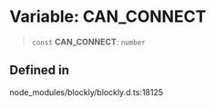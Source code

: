 # Variable: CAN_CONNECT

> `const` **CAN_CONNECT**: `number`

## Defined in

node_modules/blockly/blockly.d.ts:18125
